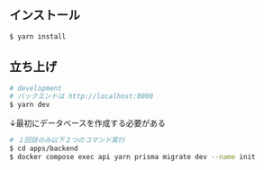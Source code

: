 ## インストール

```bash
$ yarn install
```

## 立ち上げ

```bash
# development
# バックエンドは http://localhost:8000
$ yarn dev
```

↓最初にデータベースを作成する必要がある

```bash
# １回目のみ以下２つのコマンド実行
$ cd apps/backend
$ docker compose exec api yarn prisma migrate dev --name init
```
